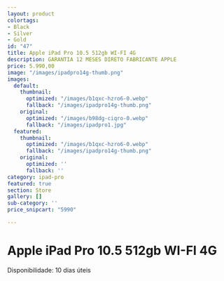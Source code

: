 ```yaml
---
layout: product
colortags:
- Black
- Silver
- Gold
id: "47"
title: Apple iPad Pro 10.5 512gb WI-FI 4G
description: GARANTIA 12 MESES DIRETO FABRICANTE APPLE
price: 5.990,00
image: "/images/ipadpro14g-thumb.png"
images:
  default:
    thumbnail:
      optimized: "/images/b1qxc-hzro6-0.webp"
      fallback: "/images/ipadpro14g-thumb.png"
    original:
      optimized: "/images/b98dg-ciqro-0.webp"
      fallback: "/images/ipadpro1.jpg"
  featured:
    thumbnail:
      optimized: "/images/b1qxc-hzro6-0.webp"
      fallback: "/images/ipadpro14g-thumb.png"
    original:
      optimized: ''
      fallback: ''
category: ipad-pro
featured: true
section: Store
gallery: []
sub-category: ''
price_snipcart: "5990"

---
```

# Apple iPad Pro 10.5 512gb WI-FI 4G

Disponibilidade: 10 dias úteis